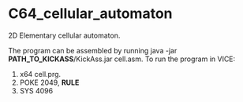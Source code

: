 # C64_cellular_automaton

2D Elementary cellular automaton.

The program can be assembled by running java -jar **PATH_TO_KICKASS**/KickAss.jar cell.asm.
To run the program in VICE:
1. x64 cell.prg.
2. POKE 2049, **RULE**
3. SYS 4096
